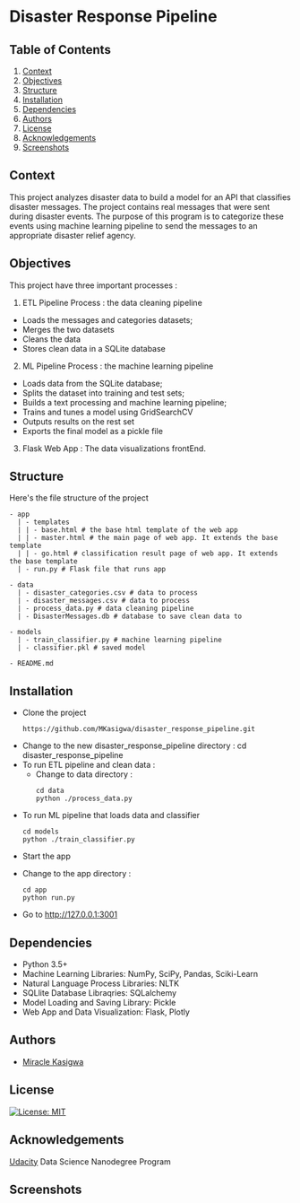 # Disaster Response Pipeline

## Table of Contents
1. [Context](#context)
2. [Objectives](#objectives)
3. [Structure](#structure)
4. [Installation](#installation)
5. [Dependencies](#dependencies)
6. [Authors](#authors)
7. [License](#license)
8. [Acknowledgements](#acknowledgement)
9. [Screenshots](#screenshots)

<a name="context"></a>
## Context

This project analyzes disaster data to build a model for an API that classifies disaster messages. The project contains real messages that were sent during disaster events. The purpose of this program is to categorize these events using machine learning pipeline to send the messages to an appropriate disaster relief agency.

<a name="objectives"></a>
## Objectives

This project have three important processes :

1. ETL Pipeline Process : the data cleaning pipeline

- Loads the messages and categories datasets;
- Merges the two datasets
- Cleans the data
- Stores clean data in a SQLite database

2. ML Pipeline Process : the machine learning pipeline

- Loads data from the SQLite database;
- Splits the dataset into training and test sets;
- Builds a text processing and machine learning pipeline;
- Trains and tunes a model using GridSearchCV
- Outputs results on the rest set
- Exports the final model as a pickle file

3. Flask Web App : The data visualizations frontEnd.

<a name="structure"></a>
## Structure

Here's the file structure of the project

```
- app
  | - templates
  | | - base.html # the base html template of the web app
  | | - master.html # the main page of web app. It extends the base template
  | | - go.html # classification result page of web app. It extends the base template
  | - run.py # Flask file that runs app

- data
  | - disaster_categories.csv # data to process
  | - disaster_messages.csv # data to process
  | - process_data.py # data cleaning pipeline
  | - DisasterMessages.db # database to save clean data to

- models
  | - train_classifier.py # machine learning pipeline
  | - classifier.pkl # saved model

- README.md
```

<a name="installation"></a>
## Installation

- Clone the project
  ```
  https://github.com/MKasigwa/disaster_response_pipeline.git
  ```
- Change to the new disaster_response_pipeline directory : cd disaster_response_pipeline
- To run ETL pipeline and clean data :
  * Change to data directory  :
    ```
    cd data
    python ./process_data.py
    ```
- To run ML pipeline that loads data and classifier
    ```
    cd models
    python ./train_classifier.py
    ```
-  Start the app
  * Change to the app directory : 
    ```
    cd app
    python run.py
    ```
- Go to http://127.0.0.1:3001

<a name="dependencies"></a>
## Dependencies
- Python 3.5+
- Machine Learning Libraries: NumPy, SciPy, Pandas, Sciki-Learn
- Natural Language Process Libraries: NLTK
- SQLlite Database Libraqries: SQLalchemy
- Model Loading and Saving Library: Pickle
- Web App and Data Visualization: Flask, Plotly

<a name="authors"></a>
## Authors

- [Miracle Kasigwa](https://github.com/MKasigwa)

<a name="license"></a>

## License

[![License: MIT](https://img.shields.io/badge/License-MIT-yellow.svg)](https://opensource.org/licenses/MIT)

<a name="acknowledgement"></a>
## Acknowledgements

[Udacity](https://www.udacity.com/) Data Science Nanodegree Program

<a name="screenshots"></a>
## Screenshots
